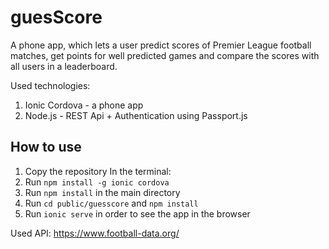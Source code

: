 # guesScore
A phone app, which lets a user predict scores of Premier League football matches, get points for well predicted games and compare the scores with all users in a leaderboard.

Used technologies:
1. Ionic Cordova - a phone app
2. Node.js - REST Api + Authentication using Passport.js

## How to use
1. Copy the repository
In the terminal:
2. Run `npm install -g ionic cordova`
3. Run `npm install` in the main directory
4. Run `cd public/guesscore` and `npm install`
5. Run `ionic serve` in order to see the app in the browser

Used API: https://www.football-data.org/

